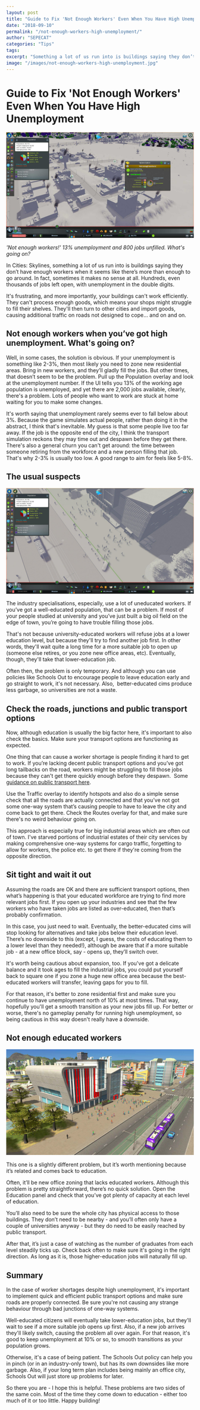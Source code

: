 ```yaml
---
layout: post
title: "Guide to Fix 'Not Enough Workers' Even When You Have High Unemployment"
date: "2018-09-10"
permalink: "/not-enough-workers-high-unemployment/"
author: "SEPECAT"
categories: "Tips"
tags:
excerpt: "Something a lot of us run into is buildings saying they don’t have enough workers when it seems like there’s more than enough to go around. Let's try to fix it."
image: "/images/not-enough-workers-high-unemployment.jpg"
---
```


# Guide to Fix 'Not Enough Workers' Even When You Have High Unemployment

![Not enough workers with high unemployment](/images/not-enough-workers.jpg)

*'Not enough workers!' 13% unemployment and 800 jobs unfilled. What's going on?*

In Cities: Skylines, something a lot of us run into is buildings saying they don’t have enough workers when it seems like there’s more than enough to go around. In fact, sometimes it makes no sense at all. Hundreds, even thousands of jobs left open, with unemployment in the double digits.

It's frustrating, and more importantly, your buildings can't work efficiently. They can't process enough goods, which means your shops might struggle to fill their shelves. They'll then turn to other cities and import goods, causing additional traffic on roads not designed to cope... and on and on.

## Not enough workers when you’ve got high unemployment. What's going on?

Well, in some cases, the solution is obvious. If your unemployment is something like 2-3%, then most likely you need to zone new residential areas. Bring in new workers, and they’ll gladly fill the jobs.
But other times, that doesn’t seem to be the problem. Pull up the Population overlay and look at the unemployment number. If the UI tells you 13% of the working age population is unemployed, and yet there are 2,000 jobs available, clearly, there's a problem. Lots of people who want to work are stuck at home waiting for you to make some changes.

It's worth saying that unemployment rarely seems ever to fall below about 3%. Because the game simulates actual people, rather than doing it in the abstract, I think that's inevitable. My guess is that some people live too far away. If the job is the opposite end of the city, I think the transport simulation reckons they may time out and despawn before they get there. There's also a general churn you can't get around: the time between someone retiring from the workforce and a new person filling that job. That's why 2-3% is usually too low. A good range to aim for feels like 5-8%.

## The usual suspects

![](/images/high-unemployment.jpg)

The industry specialisations, especially, use a lot of uneducated workers. If you’ve got a well-educated population, that can be a problem. If most of your people studied at university and you’ve just built a big oil field on the edge of town, you’re going to have trouble filling those jobs.

That's not because university-educated workers will refuse jobs at a lower education level, but because they'll try to find another job first. In other words, they'll wait quite a long time for a more suitable job to open up (someone else retires, or you zone new office areas, etc). Eventually, though, they'll take that lower-education job.

Often then, the problem is only temporary. And although you can use policies like Schools Out to encourage people to leave education early and go straight to work, it's not necessary. Also,  better-educated cims produce less garbage, so universities are not a waste.

## Check the roads, junctions and public transport options

Now, although education is usually the big factor here, it's important to also check the basics. Make sure your transport options are functioning as expected.

One thing that can cause a worker shortage is people finding it hard to get to work. If you’re lacking decent public transport options and you’ve got long tailbacks on the road, workers might be struggling to fill those jobs because they can't get there quickly enough before they despawn.  Some [guidance on public transport here](2018-10-03-guide-every-type-public-transport.md).

Use the Traffic overlay to identify hotspots and also do a simple sense check that all the roads are actually connected and that you’ve not got some one-way system that’s causing people to have to leave the city and come back to get there. Check the Routes overlay for that, and make sure there's no weird behaviour going on.

This approach is especially true for big industrial areas which are often out of town. I've starved portions of industrial estates of their city services by making comprehensive one-way systems for cargo traffic, forgetting to allow for workers, the police etc. to get there if they're coming from the opposite direction.

## Sit tight and wait it out

Assuming the roads are OK and there are sufficient transport options, then what’s happening is that your educated workforce are trying to find more relevant jobs first. If you open up your industries and see that the few workers who have taken jobs are listed as over-educated, then that’s probably confirmation.

In this case, you just need to wait. Eventually, the better-educated cims will stop looking for alternatives and take jobs below their education level. There’s no downside to this (except, I guess, the costs of educating them to a lower level than they needed!), although be aware that if a more suitable job - at a new office block, say - opens up, they’ll switch over.

It's worth being cautious about expansion, too. If you've got a delicate balance and it took ages to fill the industrial jobs, you could put yourself back to square one if you zone a huge new office area because the best-educated workers will transfer, leaving gaps for you to fill.

For that reason, it's better to zone residential first and make sure you continue to have unemployment north of 10% at most times. That way, hopefully you'll get a smooth transition as your new jobs fill up. For better or worse, there's no gameplay penalty for running high unemployment, so being cautious in this way doesn't really have a downside.

## Not enough educated workers

![University and highly educated cims](/images/university-education-employment.jpg)

This one is a slightly different problem, but it’s worth mentioning because it’s related and comes back to education. 

Often, it’ll be new office zoning that lacks educated workers. Although this problem is pretty straightforward, there’s no quick solution. Open the Education panel and check that you’ve got plenty of capacity at each level of education. 

You’ll also need to be sure the whole city has physical access to those buildings. They don’t need to be nearby - and you’ll often only have a couple of universities anyway - but they do need to be easily reached by public transport.

After that, it’s just a case of watching as the number of graduates from each level steadily ticks up. Check back often to make sure it's going in the right direction. As long as it is, those higher-education jobs will naturally fill up.

## Summary

In the case of worker shortages despite high unemployment, it's important to implement quick and efficient public transport options and make sure roads are properly connected. Be sure you're not causing any strange behaviour through bad junctions of one-way systems.

Well-educated citizens will eventually take lower-education jobs, but they'll wait to see if a more suitable job opens up first. Also, if a new job arrives they'll likely switch, causing the problem all over again. For that reason, it's good to keep unemployment at 10% or so, to smooth transitions as your population grows.

Otherwise, it's a case of being patient. The Schools Out policy can help you in pinch (or in an industry-only town), but has its own downsides like more garbage. Also, if your long term plan includes being mainly an office city, Schools Out will just store up problems for later.

So there you are - I hope this is helpful. These problems are two sides of the same coin. Most of the time they come down to education - either too much of it or too little. Happy building!